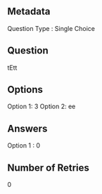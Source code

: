 ## Metadata
Question Type : Single Choice

## Question
tEtt

## Options
Option 1: 3
Option 2: ee

## Answers
Option 1 : 0

## Number of Retries
0

